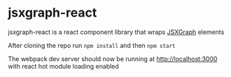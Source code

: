 # jsxgraph-react
jsxgraph-react is a react component library that wraps [JSXGraph](http://jsxgraph.uni-bayreuth.de/) elements

After cloning the repo run `npm install` and then `npm start`

The webpack dev server should now be running at <http://localhost:3000> with react hot module loading enabled
